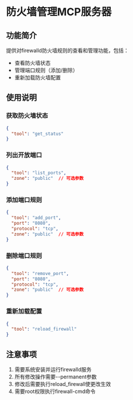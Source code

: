 # 防火墙管理MCP服务器

## 功能简介
提供对firewalld防火墙规则的查看和管理功能，包括：
- 查看防火墙状态
- 管理端口规则（添加/删除）
- 重新加载防火墙配置

## 使用说明

### 获取防火墙状态
```json
{
  "tool": "get_status"
}
```

### 列出开放端口
```json
{
  "tool": "list_ports",
  "zone": "public"  // 可选参数
}
```

### 添加端口规则
```json
{
  "tool": "add_port",
  "port": "8080",
  "protocol": "tcp",
  "zone": "public"  // 可选参数
}
```

### 删除端口规则
```json
{
  "tool": "remove_port", 
  "port": "8080",
  "protocol": "tcp",
  "zone": "public"  // 可选参数
}
```

### 重新加载配置
```json
{
  "tool": "reload_firewall"
}
```

## 注意事项
1. 需要系统安装并运行firewalld服务
2. 所有修改操作需要--permanent参数
3. 修改后需要执行reload_firewall使更改生效
4. 需要root权限执行firewall-cmd命令